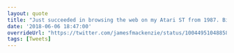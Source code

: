 ```yaml
---
layout: quote
title: "Just succeeded in browsing the web on my Atari ST from 1987. Big milestone! #retrocomputing"
date: '2018-06-06 18:47:00'
overrideUrl: "https://twitter.com/jamesfmackenzie/status/1004495104885886978"
tags: [Tweets]
---
```


